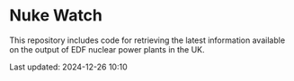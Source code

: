 # Nuke Watch

This repository includes code for retrieving the latest information available on the output of EDF nuclear power plants in the UK.

Last updated: 2024-12-26 10:10